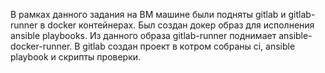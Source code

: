 В рамках данного задания на ВМ машине были подняты gitlab и gitlab-runner в docker контейнерах.
Был создан докер образ для исполнения ansible playbooks. Из данного образа gitlab-runner поднимает ansible-docker-runner.
В gitlab создан проект в котром собраны ci, ansible playbook и скрипты проверки.